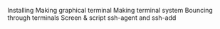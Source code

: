Installing
Making graphical terminal
Making terminal system
Bouncing through terminals
Screen & script
ssh-agent and ssh-add
